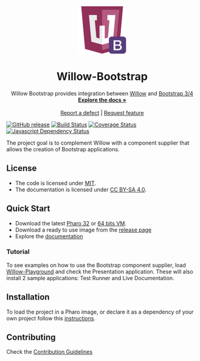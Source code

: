 <p align="center"><img src="assets/logos/128x128.png">
 <h1 align="center">Willow-Bootstrap</h1>
  <p align="center">
    Willow Bootstrap provides integration between <a href="https://github.com/ba-st/Willow">Willow</a> and <a href="http://getbootstrap.com/">Bootstrap 3/4</a>
    <br>
    <a href="docs/"><strong>Explore the docs »</strong></a>
    <br>
    <br>
    <a href="https://github.com/ba-st/Willow-Bootstrap/issues/new?labels=Type%3A+Defect">Report a defect</a>
    |
    <a href="https://github.com/ba-st/Willow-Bootstrap/issues/new?labels=Type%3A+Feature">Request feature</a>
  </p>
</p>

[![GitHub release](https://img.shields.io/github/release/ba-st/Willow-Bootstrap.svg)](https://github.com/ba-st/Willow-Bootstrap/releases/latest)
[![Build Status](https://travis-ci.org/ba-st/Willow-Bootstrap.svg?branch=release-candidate)](https://travis-ci.org/ba-st/Willow-Bootstrap)
[![Coverage Status](https://coveralls.io/repos/github/ba-st/Willow-Bootstrap/badge.svg?branch=release-candidate)](https://coveralls.io/github/ba-st/Willow-Bootstrap?branch=release-candidate)
[![Javascript Dependency Status](https://david-dm.org/ba-st/Willow-Bootstrap.svg)](https://david-dm.org/ba-st/Willow-Bootstrap)

The project goal is to complement Willow with a component supplier that allows the creation of Bootstrap applications.

## License
- The code is licensed under [MIT](LICENSE).
- The documentation is licensed under [CC BY-SA 4.0](http://creativecommons.org/licenses/by-sa/4.0/).

## Quick Start

- Download the latest [Pharo 32](https://get.pharo.org/) or [64 bits VM](https://get.pharo.org/64/).
- Download a ready to use image from the [release page](https://github.com/ba-st/Willow-Bootstrap/releases/latest)
- Explore the [documentation](docs/)

### Tutorial
To see examples on how to use the Bootstrap component supplier, load [Willow-Playground](https://github.com/ba-st/Willow-Playground) and check the Presentation application. These will also install 2 sample applications: Test Runner and Live Documentation.

## Installation

To load the project in a Pharo image, or declare it as a dependency of your own project follow this [instructions](docs/Installation.md).

## Contributing

Check the [Contribution Guidelines](CONTRIBUTING.md)
